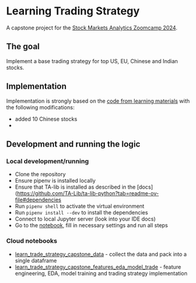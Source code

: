# Learning Trading Strategy

A capstone project for the [Stock Markets Analytics Zoomcamp 2024](https://courses.datatalks.club/sma-zoomcamp-2024/).

## The goal

Implement a base trading strategy for top US, EU, Chinese and Indian stocks.


## Implementation

Implementation is strongly based on the [code from learning materials](https://github.com/DataTalksClub/stock-markets-analytics-zoomcamp/tree/main) with the following modifications:
* added 10 Chinese stocks
* 

## Development and running the logic

### Local development/running

* Clone the repository
* Ensure pipenv is installed locally
* Ensure that TA-lib is installed as described in the [docs](https://github.com/TA-Lib/ta-lib-python?tab=readme-ov-file#dependencies
* Run `pipenv shell` to activate the virtual environment
* Run `pipenv install --dev` to install the dependencies
* Connect to local Jupyter server (look into your IDE docs)
* Go to the [notebook](notebooks/workflow.ipynb), fill in necessary settings and run all steps 

### Cloud notebooks

* [learn_trade_strategy_capstone_data](notebooks/learn_trade_strategy_capstone_data.ipynb) - collect the data and pack into a single dataframe
* [learn_trade_strategy_capstone_features_eda_model_trade](notebooks/learn_trade_strategy_capstone_features_eda_model_trade.ipynb) - feature engineering, EDA, model training and trading strategy implementation
